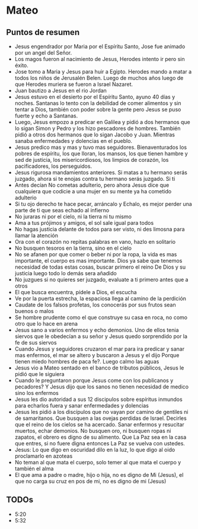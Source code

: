 # Mateo

## Puntos de resumen
- Jesus engendrador por Maria por el Espíritu Santo, Jose fue animado por un angel del Señor.
- Los magos fueron al nacimiento de Jesus, Herodes intento ir pero sin éxito.
- Jose tomo a Maria y Jesus para huir a Egipto. Herodes mando a matar a todos los niños de Jerusalén Belen. Luego de muchos años luego de que Herodes muriera se fueron a Israel Nazaret.
- Juan bautizo a Jesus en el rio Jordan
- Jesus estuvo en el desierto por el Espíritu Santo, ayuno 40 días y noches. Santanas lo tento con la debilidad de comer alimentos y sin tentar a Dios, también con poder sobre la gente pero Jesus se puso fuerte y echo a Santanas.
- Luego, Jesus empozo a predicar en Galilea y pidió a dos hermanos que lo sigan Simon y Pedro y los hizo pescadores de hombres. También pidió a otros dos hermanos que lo sigan Jacobo y Juan. Mientras sanaba enfermedades y dolencias en el pueblo.
- Jesus predico mas y mas y tuvo mas seguidores. Bienaventurados los pobres de espíritu, los que lloran, los mansos, los que tienen hambre y sed de justicia, los misericordiosos, los limpios de corazón, los pacificadores, los perseguidos.
- Jesus rigurosa mandamientos anteriores. Si matas a tu hermano serás juzgado, ahora si te enojas contra tu hermano serás juzgado. Si ti
- Antes decían No cometas adulterio, pero ahora Jesus dice que cualquiera que codicie a una mujer en su mente ya ha cometido adulterio
- Si tu ojo derecho te hace pecar, arráncalo y Echalo, es mejor perder una parte de ti que seas echado al infierno
- No juraras ni por el cielo, ni la tierra ni tu mismo
- Ama a tus prójimos y amigos, el sol sale igual para todos
- No hagas justicia delante de todos para ser visto, ni des limosna para llamar la atención
- Ora con el corazón no repitas palabras en vano, hazlo en solitario
- No busquen tesoros en la tierra, sino en el cielo
- No se afanen por que comer o beber ni por la ropa, la vida es mas importante, el cuerpo es mas importante. Dios ya sabe que tenemos necesidad de todas estas cosas, buscar primero el reino De Dios y su justicia luego todo lo demás sera añadido
- No juzgues si no quieres ser juzgado, evaluate a ti primero antes que a otros
- El que busca encuentra, pídele a Dios, el escucha
- Ve por la puerta estrecha, la espaciosa llega al camino de la perdición
- Caudate de los falsos profetas, los conocerás por sus frutos sean buenos o malos
- Se hombre prudente como el que construye su casa en roca, no como otro que lo hace en arena
- Jesus sano a varios enfermos y echo demonios. Uno de ellos tenia siervos que le obedecían a su señor y Jesus quedo sorprendido por la fe de sus siervos
- Cuando Jesus y seguidores cruzaron el mar para ira predicar y sanar mas enfermos, el mar se altero y buscaron a Jesus y el dijo Porque tienen miedo hombres de paca fe?. Luego calmo las aguas
- Jesus vio a Mateo sentado en el banco de tributos públicos, Jesus le pidió que le siguiera
- Cuando le preguntaron porque Jesus come con los publicanos y pecadores? Y Jesus dijo que los sanos no tienen necesidad de medico sino los enfermos
- Jesus les dio autoridad a sus 12 discipulos sobre espíritus inmundos para echarlos fuera y sanar enfermedades y dolencias
- Jesus les pidió a los discípulos que no vayan por camino de gentiles ni de samaritanos. Que busquen a las ovejas perdidas de Israel. Decirles que el reino de los cielos se ha acercado. Sanar enfermos y resucitar muertos, echar demonios. No busquen oro, ni busquen ropas ni zapatos, el obrero es digno de su alimento. Que La Paz sea en la casa que entres, si no fuere digna entonces La Paz se vuelva con ustedes.
- Jesus: Lo que digo en oscuridad dilo en la luz, lo que digo al oido proclamarlo en azoteas
- No teman al que mata el cuerpo, solo temer al que mata el cuerpo y también el alma
- El que ama a padre o madre, hijo o hija, no es digno de Mi (Jesus), el que no carga su cruz en pos de mi, no es digno de mi (Jesus)
 
## TODOs
- 5:20
- 5:32
